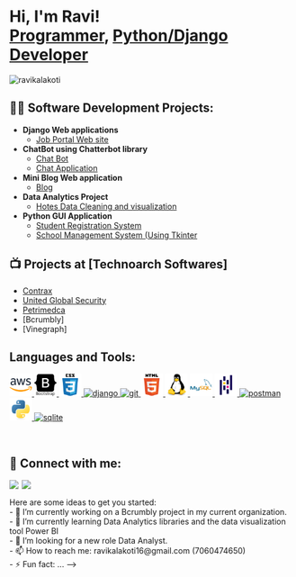 <h1>Hi, I'm Ravi! <br/><a href="https://github.com/Ravikalakot">Programmer</a>, <a href="https://www.linkedin.com/in/ravi-singh-kalakoti">Python/Django Developer</a></h1>
<p align="left"> <img src="https://komarev.com/ghpvc/?username=ravikalakoti&label=Profile%20views&color=0e75b6&style=flat" alt="ravikalakoti" /> </p>
<h2>👨‍💻 Software Development Projects:</h2>

- <b>Django Web applications</b>
  - [Job Portal Web site](https://github.com/joshmadakor1/Algorithms-Practice)
- <b>ChatBot using Chatterbot library</b>
  - [Chat Bot](https://github.com/Ravikalakoti/ChatBot-App)
  - [Chat Application](https://github.com/Ravikalakoti/Real-Time-Chat-App)
- <b>Mini Blog Web application</b>
  - [Blog](https://github.com/Ravikalakoti/Mini-Blog)
- <b>Data Analytics Project</b>
  - [Hotes Data Cleaning and visualization](https://github.com/Ravikalakoti/Sales-Data-Analysis-/tree/main/Python_Diwali_Sales_Analysis-main)
- <b>Python GUI Application</b>
  - [Student Registration System](https://github.com/Ravikalakoti/student-reg.-system)
  - [School Management System (Using Tkinter](https://github.com/Ravikalakoti/Tkinter-School.mng.sys.)

<h2>📺 Projects at [Technoarch Softwares]</h2>

- [Contrax](https://contrax.com.au)
- [United Global Security](https://sp.opskube.com)
- [Petrimedca](www.petrimedca.com)
- [Bcrumbly]
- [Vinegraph]
  <br>
<h2 align="left">Languages and Tools:</h2>
<p align="left"> <a href="https://aws.amazon.com" target="_blank" rel="noreferrer"> <img src="https://raw.githubusercontent.com/devicons/devicon/master/icons/amazonwebservices/amazonwebservices-original-wordmark.svg" alt="aws" width="40" height="40"/> </a> <a href="https://getbootstrap.com" target="_blank" rel="noreferrer"> <img src="https://raw.githubusercontent.com/devicons/devicon/master/icons/bootstrap/bootstrap-plain-wordmark.svg" alt="bootstrap" width="40" height="40"/> </a> <a href="https://www.w3schools.com/css/" target="_blank" rel="noreferrer"> <img src="https://raw.githubusercontent.com/devicons/devicon/master/icons/css3/css3-original-wordmark.svg" alt="css3" width="40" height="40"/> </a> <a href="https://www.djangoproject.com/" target="_blank" rel="noreferrer"> <img src="https://cdn.worldvectorlogo.com/logos/django.svg" alt="django" width="40" height="40"/> </a> <a href="https://git-scm.com/" target="_blank" rel="noreferrer"> <img src="https://www.vectorlogo.zone/logos/git-scm/git-scm-icon.svg" alt="git" width="40" height="40"/> </a> <a href="https://www.w3.org/html/" target="_blank" rel="noreferrer"> <img src="https://raw.githubusercontent.com/devicons/devicon/master/icons/html5/html5-original-wordmark.svg" alt="html5" width="40" height="40"/> </a> <a href="https://www.linux.org/" target="_blank" rel="noreferrer"> <img src="https://raw.githubusercontent.com/devicons/devicon/master/icons/linux/linux-original.svg" alt="linux" width="40" height="40"/> </a> <a href="https://www.mysql.com/" target="_blank" rel="noreferrer"> <img src="https://raw.githubusercontent.com/devicons/devicon/master/icons/mysql/mysql-original-wordmark.svg" alt="mysql" width="40" height="40"/> </a> <a href="https://pandas.pydata.org/" target="_blank" rel="noreferrer"> <img src="https://raw.githubusercontent.com/devicons/devicon/2ae2a900d2f041da66e950e4d48052658d850630/icons/pandas/pandas-original.svg" alt="pandas" width="40" height="40"/> </a> <a href="https://postman.com" target="_blank" rel="noreferrer"> <img src="https://www.vectorlogo.zone/logos/getpostman/getpostman-icon.svg" alt="postman" width="40" height="40"/> </a> <a href="https://www.python.org" target="_blank" rel="noreferrer"> <img src="https://raw.githubusercontent.com/devicons/devicon/master/icons/python/python-original.svg" alt="Python Logo" width="40" height="40"/> </a> <a href="https://www.sqlite.org/" target="_blank" rel="noreferrer"> <img src="https://www.vectorlogo.zone/logos/sqlite/sqlite-icon.svg" alt="sqlite" width="40" height="40"/> </a> </p>
<br>
<h2> 🤳 Connect with me:</h2>


[<img align="left" width="22px" src="https://cdn.jsdelivr.net/npm/simple-icons@v3/icons/linkedin.svg" />][linkedin]
[<img align="left" width="22px" src="https://cdn.jsdelivr.net/npm/simple-icons@v3/icons/instagram.svg" />][instagram]

[instagram]: https://instagram.com/ravi_kalakoti?igshid=ZGUzMzM3NWJiOQ==
[linkedin]: https://www.linkedin.com/in/ravi-singh-kalakoti/
<br>
</h3>Here are some ideas to get you started:</h3><br>
- 🔭 I’m currently working on a Bcrumbly project in my current organization.
<br>
- 🌱 I’m currently learning Data Analytics libraries and the data visualization tool Power BI
<br>
- 🤔 I’m looking for a new role Data Analyst.
<br>
- 📫 How to reach me: ravikalakoti16@gmail.com (7060474650)
<br>
- ⚡ Fun fact: ...
-->

